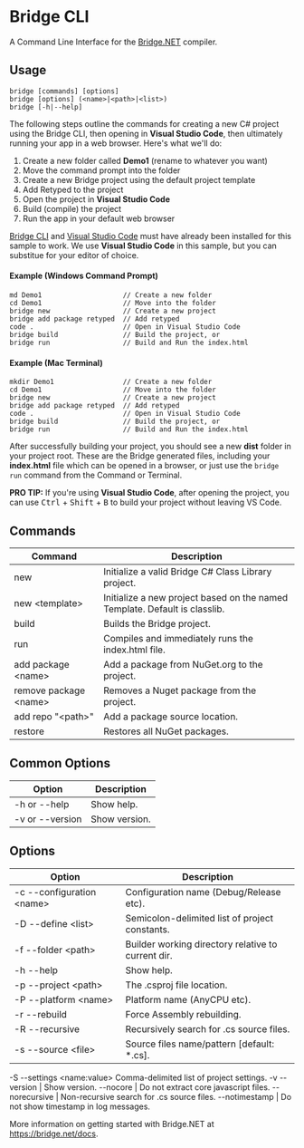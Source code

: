 # Bridge CLI

A Command Line Interface for the [Bridge.NET](https://bridge.net) compiler.

## Usage

```
bridge [commands] [options]
bridge [options] (<name>|<path>|<list>)
bridge [-h|--help]
```

The following steps outline the commands for creating a new C# project using the Bridge CLI, then opening in **Visual Studio Code**, then ultimately running your app in a web browser. Here's what we'll do:

1. Create a new folder called **Demo1** (rename to whatever you want)
2. Move the command prompt into the folder
3. Create a new Bridge project using the default project template
4. Add Retyped to the project
5. Open the project in **Visual Studio Code**
6. Build (compile) the project
7. Run the app in your default web browser

[Bridge CLI](https://bridge.net/download) and [Visual Studio Code](https://code.visualstudio.com/) must have already been installed for this sample to work. We use **Visual Studio Code** in this sample, but you can substitue for your editor of choice.

#### Example (Windows Command Prompt)

```
md Demo1                    // Create a new folder
cd Demo1                    // Move into the folder
bridge new                  // Create a new project
bridge add package retyped  // Add retyped
code .                      // Open in Visual Studio Code
bridge build                // Build the project, or
bridge run                  // Build and Run the index.html
```

#### Example (Mac Terminal)

```
mkdir Demo1                 // Create a new folder
cd Demo1                    // Move into the folder
bridge new                  // Create a new project
bridge add package retyped  // Add retyped
code .                      // Open in Visual Studio Code
bridge build                // Build the project, or
bridge run                  // Build and Run the index.html
```

After successfully building your project, you should see a new **dist** folder in your project root. These are the Bridge generated files, including your **index.html** file which can be opened in a browser, or just use the `bridge run` command from the Command or Terminal.

**PRO TIP:** If you're using **Visual Studio Code**, after opening the project, you can use <kbd>Ctrl</kbd> + <kbd>Shift</kbd> + <kbd>B</kbd> to build your project without leaving VS Code.

## Commands

Command | Description
---- | ----
new | Initialize a valid Bridge C# Class Library project.
new &lt;template> | Initialize a new project based on the named Template. Default is classlib.
build | Builds the Bridge project.
run | Compiles and immediately runs the index.html file.
add package &lt;name> | Add a package from NuGet.org to the project.
remove package &lt;name> | Removes a Nuget package from the project.
add repo "&lt;path>" | Add a package source location.
restore | Restores all NuGet packages.

## Common Options

Option | Description
---- | ----
-h or --help | Show help.
-v or --version | Show version.

## Options

Option | Description
---- | ----
-c --configuration &lt;name> | Configuration name (Debug/Release etc).
-D --define &lt;list> | Semicolon-delimited list of project constants.
-f --folder &lt;path> | Builder working directory relative to current dir.
-h --help | Show help.
-p --project &lt;path> | The .csproj file location.
-P --platform &lt;name> | Platform name (AnyCPU etc).
-r --rebuild | Force Assembly rebuilding.
-R --recursive | Recursively search for .cs source files.
-s --source &lt;file> | Source files name/pattern [default: *.cs].
-S --settings &lt;name:value> Comma-delimited list of project settings.
-v --version | Show version.
--nocore | Do not extract core javascript files.
--norecursive | Non-recursive search for .cs source files.
--notimestamp | Do not show timestamp in log messages.

 More information on getting started with Bridge.NET at https://bridge.net/docs.
